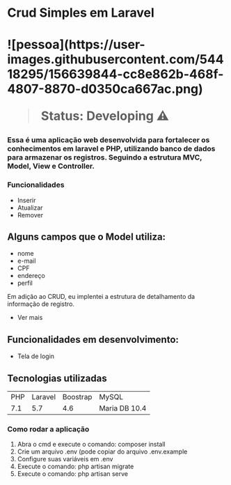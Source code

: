 <h1> Crud Simples em Laravel <h1>
![pessoa](https://user-images.githubusercontent.com/54418295/156639844-cc8e862b-468f-4807-8870-d0350ca667ac.png)

   
  
 > Status: Developing ⚠️
    
 ### Essa é uma aplicação web desenvolvida para fortalecer os conhecimentos em laravel e PHP, utilizando banco de dados para armazenar os registros. Seguindo a estrutura MVC, Model, View e Controller.
    
    
 ### Funcionalidades
  
+ Inserir
+ Atualizar 
+ Remover
    
 ## Alguns campos que o Model utiliza:
    
 + nome
 + e-mail
 + CPF
 + endereço
 + perfil
    
 Em adição ao CRUD, eu implentei a estrutura de detalhamento da informação de registro.
 
 + Ver mais
   
  
 ## Funcionalidades em desenvolvimento:
  
+ Tela de login

 ## Tecnologias utilizadas

 <table>
 <tr> 
     <td>PHP</td>
     <td>Laravel</td>
     <td>Boostrap</td>
     <td>MySQL</td>
 </tr>
     
 <tr>
     <td>7.1</td>
     <td>5.7</td>
     <td>4.6</td>
     <td>Maria DB 10.4</td>
 </tr>
</table>
    
    
### Como rodar a aplicação 

1) Abra o cmd e execute o comando: composer install
2) Crie um arquivo .env (pode copiar do arquivo .env.example
3) Configure suas variáveis em .env
4) Execute o comando: php artisan migrate
5) Execute o comando: php artisan serve
    
    
